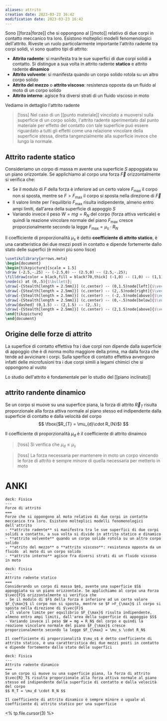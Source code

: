 ```yaml
---
aliases: attrito
creation date: 2023-03-23 16:42
modification date: 2023-03-23 16:42
---
```


Sono [[forza|forze]] che si oppongono al [[moto]] relativo di due corpi in contatto meccanico tra loro. Esistono molteplici modelli fenomenologici dell'attrito. Riveste un ruolo particolarmente importante l'attrito radente tra corpi solidi, vi sono quattro tipi di attrito:

- **Attrito radente**: si manifesta tra le sue superfici di due corpi solidi a contatto. Si distingue a sua volta in attrito radente **statico** e attrito radente **dinamico**
- **Attrito volvente**: si manifesta quando un corpo solido rotola su un altro corpo solido
- **Attrito del mezzo** o **attrito viscoso**: resistenza opposta da un fluido al moto di un corpo solido
- **Attrito interno**: agisce fra diversi strati di un fluido viscoso in moto

Vediamo in dettaglio l'attrito radente

>[!oss]
>Nel caso di un [[punto materiale]] vincolato a muoversi sulla superficie di un corpo solido, l'attrito radente sperimentato dal punto materiale per effetto del contatto con tale superficie puó essere riguardato a tutti gli effetti come una relazione vincolare della superficie stessa, diretta tangenzialmente alla superficie invece che lungo la normale.


## Attrito radente statico
Consideriamo un corpo di massa $m$ avente una superficie $S$ appoggiata su un piano orizzontale. Se applichiamo al corpo una forza $\vec{F}$ orizzontalmente si verifica che:
- Se il modulo di $F$ della forza è inferiore ad un certo valore $F_{\text{max}}$ il corpo non si sposta, mentre se $F > F_{\text{max}}$ il corpo si sposta nella direzione di $\vec{F}$
- Il valore limite per l'equilibrio $F_{\text{max}}$ risulta indipendente, almeno entro ampi limiti, dall'area della superficie di appoggio $S$
- Variando invece il peso $W = mg = R_{N}$ del corpo (forza attiva verticale) e quindi la reazione vincolare normale del piano $F_{\text{max}}$ cresce proporzionalmente secondo la legge $F_{\text{max}} = \mu_{s} \cdot R_{N}$

Il coefficiente di proporzionalità $\mu_{s}$ è detto **coefficiente di attrito statico**, è una caratteristica dei due mezzi posti in contatto e dipende fortemente dallo stato delle superfici (è minori piú sono lisce)

```tikz
\usetikzlibrary{arrows.meta}
\begin{document}
\begin{tikzpicture}[scale = 1.5]
\draw (-2.5,-.25) -- (-2.5,0) -- (2.5,0) -- (2.5,-.25);
\filldraw[color = black,fill = black!70,thick] (-1,0) -- (1,0) -- (1,1) -- (-1,1) -- (-1,0);
\node(c) at (0,.5){$\bullet$}; 
\draw[-{Stealth[length = 2.5mm]}] (c.center) -- (0,1.5)node[left]{$\vec{R}_N$};
\draw[-{Stealth[length = 2.5mm]}] (c.center) -- (2,.5)node[right]{$\vec{R}_T$};
\draw[-{Stealth[length = 2.5mm]}] (c.center) -- (-2,.5)node[above]{$\vec{F}$};
\draw[-{Stealth[length = 2.5mm]}] (c.center) -- (0,-.5)node[below]{$\vec{W}$};
\draw[dashed] (0,1.5) -- (2,1.5) -- (2,.5);
\draw[-{Stealth[length = 2.5mm]}] (c.center) -- (2,1.5)node[above]{$\vec{R}$};
\end{tikzpicture}
\end{document}
```
## Origine delle forze di attrito
La superfice di contatto effettiva fra i due corpi non dipende dalla superficie di appoggio che è di norma molto maggiore della prima, ma dalla forza che tende ad avvicinare i corpi.
Sulla sperfice di contatto effettiva avvengono infatti delle microfusioni tra i due corpi simili a legami chimici che si oppongono al vuoto

Lo studio dell'attrito è fondamentale per lo studio del [[piano inclinato]]

## attrito randente dinamico
Se un corpo si muove su una superfice piana, la forza di attrito $\vec{R}_{T}$ risulta proporzionale alla forza attiva normale al piano stesso ed indipendente dalla superficie di contatto e dalla velocità del corpo
$$
\fbox{$R_{T} = \mu_{d}\cdot R_{N}$}
$$
  
Il coefficiente di proporzionalità $\mu_{d}$ è il coefficiente di attrito dinaimco

>[!oss]
>Si verifica che $\mu_{d} \leq \mu_{s}$

>[!oss]
>La forza necessaria per mantenere in moto un corpo vincendo le forze di attrito è sempre minore di quella necessaria per metterlo in moto

# ANKI

```anki
deck: Fisica
---
Forze di attrito
===
Forze che si oppongono al moto relativo di due corpi in contatto meccanico tra loro. Esistono molteplici modelli fenomenologici dell'attrito
- **attrito radente** si manifestra tra le sue superfici di due corpi solidi a contatto, a sua volta si divide in attrito statico e dinamico
- **attrito volvente** quando un corpo solido rotola su un altro corpo solido
- **atrito del mezzo** o **attrito viscoso**: resistenza opposta da un fluido  al moto di un corpo solido
- **attrito interno** agisce fra diversi strati di un fluido viscoso in moto
```


```anki
deck: Fisica
---
Attrito radente statico
===
Considerando un corpo di massa $m$, avente una superficie $S$ appoggiata su un piano orizzontale. Se applichiamo al corpo una Forza $\vec{F}$ orizzontalmente si verifica che
- Se il modulo di $F$ della forza è inferiore ad un certo valore $F_{\max}$ il corpo non si sposta, mentre se $F >F_{\max}$ il corpo si sposta nella direzione di $\vec{F}$
- Il valore limite per equilibrio $F_{\max}$ risulta indipendente, almeno entro ampi limiti, dall'area della superficie di appoggio $S$
- Variando invece il peso $W = mg = R_N$ del corpo e quindi la reazione vincolare normale del piano $F_{\max}$ cresce proporzionalmente secondo la legge $F_{\max} = \mu_s \cdot R_N$

Il coefficiente di proporzionalità $\mu_s$ è detto coefficiente di attrito statico, è una caratteristica dei due mezzi posti in contatto e dipende fortemente dallo stato delle superfici
```


```anki
deck: Fisica
---
Attrito radente dinamico
===
Se un corpo si muove su una superficie piana, la forza di attrito $\vec{R}_T$ risulta proporzionale alla forza attiva normale al piano stesso ed indipendente dalla superficie di contatto e dalla velocità del corpo
$$ R_T = \mu_d \cdot R_N $$

Il coefficiente di attrito dinamico è sempre minore o uguale al coefficiente di attrito statico per una superficie
```
<% tp.file.cursor(3) %>